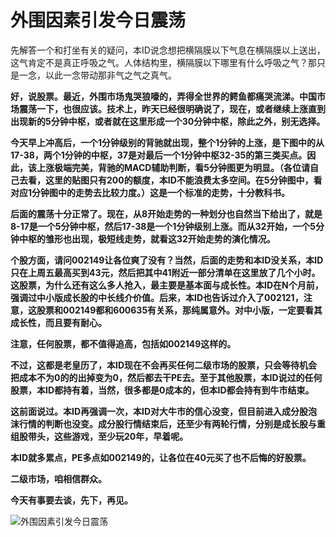 外围因素引发今日震荡
====

			

先解答一个和打坐有关的疑问，本ID说念想把横隔膜以下气息在横隔膜以上送出，这气肯定不是真正呼吸之气。人体结构里，横隔膜以下哪里有什么呼吸之气？那只是一念，以此一念带动那非气之气之真气。

**好，说股票。最近，外围市场鬼哭狼嚎的，弄得全世界的鳄鱼都痛哭流涕。中国市场震荡一下，也很应该。技术上，昨天已经很明确说了，现在，或者继续上涨直到出现新的5分钟中枢，或者就在这里形成一个30分钟中枢，除此之外，别无选择。**

**今天早上冲高后，一个1分钟级别的背驰就出现，整个1分钟的上涨，是下图中的从17-38，两个1分钟的中枢，37是对最后一个1分钟中枢32-35的第三类买点。因此，该上涨极端完美，背驰的MACD辅助判断，看5分钟图更为明显。（各位请自己去看，这里的贴图只有200的额度，本ID不能浪费太多空间。在5分钟图中，看对应1分钟图中的走势去比较力度。）这是一个标准的走势，十分教科书。**

**后面的震荡十分正常了。现在，从8开始走势的一种划分也自然当下给出了，就是8-17是一个5分钟中枢，然后17-38是一个1分钟级别上涨。而从32开始，一个5分钟中枢的雏形也出现，极短线走势，就看这32开始走势的演化情况。**

**个股方面，请问002149让各位爽了没有？当然，后面的走势和本ID没关系，本ID只在上周五最高买到43元，然后把其中41附近一部分清单在这里放了几个小时。这股票，为什么还有这么多人抢入，最主要是基本面与成长性。本ID在N个月前，强调过中小版成长股的中长线介价值。后来，本ID也告诉过介入了002121，注意，这股票和002149都和600635有关系，那纯属意外。对中小版，一定要看其成长性，而且要有耐心。**

**注意，任何股票，都不值得追高，包括如002149这样的。**

**不过，这都是老皇历了，本ID现在不会再买任何二级市场的股票，只会等待机会把成本不为0的的出掉变为0，然后都去干PE去。至于其他股票，本ID说过的任何股票，本ID都持有着，当然，很多都是0成本的，但本ID都会持有到牛市结束。**

**这前面说过。本ID再强调一次，本ID对大牛市的信心没变，但目前进入成分股泡沫行情的判断也没变。成分股行情结束后，还至少有两轮行情，分别是成长股与重组股带头，这些游戏，至少玩20年，早着呢。**

**本ID就多累点，PE多点如002149的，让各位在40元买了也不后悔的好股票。**

**二级市场，咱相信群众。**

**今天有事要去谈，先下，再见。**

![外围因素引发今日震荡](http://simg.sinajs.cn/blog7style/images/common/sg_trans.gif)
